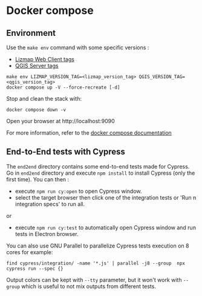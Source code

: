 # Docker compose

## Environment

Use the `make env` command with some specific versions : 

* [Lizmap Web Client tags](https://hub.docker.com/r/3liz/lizmap-web-client/tags)
* [QGIS Server tags](https://hub.docker.com/r/3liz/qgis-map-server/tags)

```
make env LIZMAP_VERSION_TAG=<lizmap_version_tag> QGIS_VERSION_TAG=<qgis_version_tag>
docker compose up -V --force-recreate [-d]
```

Stop and clean the stack with:
```
docker compose down -v 
```


Open your browser at http://localhost:9090


For more information, refer to the [docker compose documentation](https://docs.docker.com/compose/)

## End-to-End tests with Cypress

The `end2end` directory contains some end-to-end tests made for Cypress.
Go in `end2end` directory and execute `npm install` to install Cypress (only the first time).
You can then :
- execute `npm run cy:open` to open Cypress window.
- select the target browser then click one of the integration tests or 'Run n integration specs' to run all.

or

- execute `npm run cy:test` to automatically open Cypress window and run tests in Electron browser.

You can also use GNU Parallel to parallelize Cypress tests execution on 8 cores for example:

`find cypress/integration/ -name '*.js' | parallel -j8 --group  npx cypress run --spec {}`

Output colors can be kept with `--tty` parameter, but it won't work with `--group` which is useful to not mix outputs from different tests.
